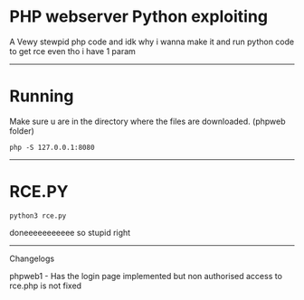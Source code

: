 # PHP webserver Python exploiting

A Vewy stewpid php code and idk why i wanna make it and run python code to get rce even tho i have 1 param

---

# Running

Make sure u are in the directory where the files are downloaded. (phpweb folder)

`php -S 127.0.0.1:8080`

---

# RCE.PY

`python3 rce.py`

doneeeeeeeeeee so stupid right

---
Changelogs

phpweb1 - Has the login page implemented but non authorised access to rce.php is not fixed
